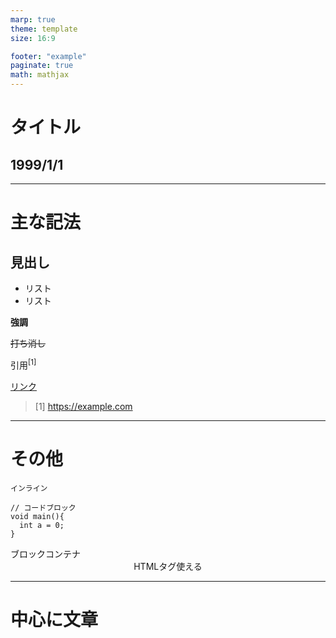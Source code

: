 ```yaml
---
marp: true
theme: template
size: 16:9

footer: "example"
paginate: true
math: mathjax
---
```


<!-- タイトルスライド -->
<!-- _class: title -->
<!-- _paginate: skip -->
<!-- _footer: |
  山田太郎
  〇〇大学 -->

# タイトル

## 1999/1/1

---

<!-- _class: normal -->

# 主な記法

## 見出し

- リスト
- リスト

**強調**

~~打ち消し~~

引用$^{[1]}$

[リンク](https://example.com)

> [1] https://example.com

---

<!-- _class: normal -->

# その他

`インライン`

```
// コードブロック
void main(){
  int a = 0;
}
```

<div class="block">ブロックコンテナ</div>

<div style="text-align:center">HTMLタグ使える</div>

---

<!-- _class: center -->

# 中心に文章
